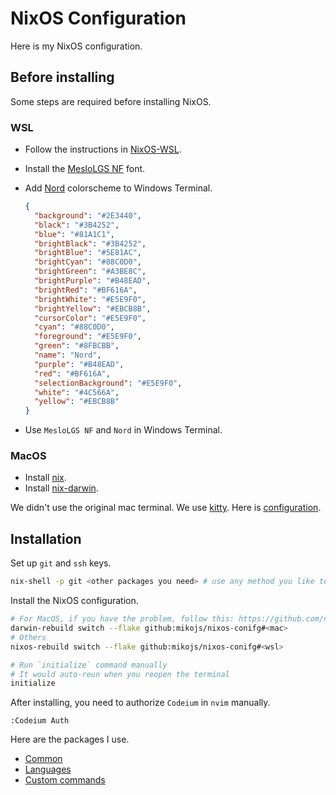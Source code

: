 # NixOS Configuration

Here is my NixOS configuration.

## Before installing

Some steps are required before installing NixOS.

### WSL

- Follow the instructions in [NixOS-WSL](https://github.com/nix-community/NixOS-WSL).
- Install the [MesloLGS NF](https://github.com/IlanCosman/tide?tab=readme-ov-file#fonts) font.
- Add [Nord](https://www.nordtheme.com/) colorscheme to Windows Terminal.

  ```json
  {
    "background": "#2E3440",
    "black": "#3B4252",
    "blue": "#81A1C1",
    "brightBlack": "#3B4252",
    "brightBlue": "#5E81AC",
    "brightCyan": "#88C0D0",
    "brightGreen": "#A3BE8C",
    "brightPurple": "#B48EAD",
    "brightRed": "#BF616A",
    "brightWhite": "#E5E9F0",
    "brightYellow": "#EBCB8B",
    "cursorColor": "#E5E9F0",
    "cyan": "#88C0D0",
    "foreground": "#E5E9F0",
    "green": "#8FBCBB",
    "name": "Nord",
    "purple": "#B48EAD",
    "red": "#BF616A",
    "selectionBackground": "#E5E9F0",
    "white": "#4C566A",
    "yellow": "#EBCB8B"
  }
  ```

- Use `MesloLGS NF` and `Nord` in Windows Terminal.

### MacOS

- Install [nix](https://nixos.org/download/).
- Install [nix-darwin](https://github.com/nix-darwin/nix-darwin).

We didn't use the original mac terminal. We use [kitty](https://sw.kovidgoyal.net/kitty/). Here is [configuration](./home-manager/kitty.nix).

## Installation

Set up `git` and `ssh` keys.

```bash
nix-shell -p git <other packages you need> # use any method you like to set up `ssh` keys
```

Install the NixOS configuration.

```bash
# For MacOS, if you have the problem, follow this: https://github.com/nix-darwin/nix-darwin?tab=readme-ov-file#step-2-installing-nix-darwin
darwin-rebuild switch --flake github:mikojs/nixos-conifg#<mac>
# Others
nixos-rebuild switch --flake github:mikojs/nixos-conifg#<wsl>

# Run `initialize` command manually
# It would auto-reun when you reopen the terminal
initialize
```

After installing, you need to authorize `Codeium` in `nvim` manually.

```nvim
:Codeium Auth
```

Here are the packages I use.

- [Common](./docs/PACKAGES.md)
- [Languages](./docs/LANGUAGES.md)
- [Custom commands](./docs/CUSTOM_COMMANDS.md)
